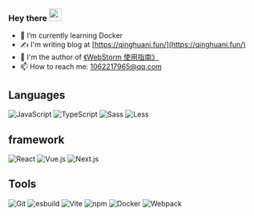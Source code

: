 ### Hey there <img src="https://media.giphy.com/media/hvRJCLFzcasrR4ia7z/giphy.gif" width="25px">
- 🌱 I’m currently learning Docker
- ✍️  I'm writing blog at [https://qinghuani.fun/](https://qinghuani.fun/)
- 📖 I'm the author of [《WebStorm 使用指南》](https://qinghuani.fun/webstorm-guide/)
- 📫 How to reach me: 1062217965@qq.com

## Languages

![JavaScript](https://img.shields.io/badge/JavaScript-F7DF1E?style=flat-square&logo=JavaScript&logoColor=ffffff)
![TypeScript](https://img.shields.io/badge/-TypeScript-337ab7?style=flat-square&logo=typescript&logoColor=ffffff)
![Sass](https://img.shields.io/badge/-Sass-bf4080?style=flat-square&logo=sass&logoColor=white)
![Less](https://img.shields.io/badge/-Less-1d365d?style=flat-square&logo=less&logoColor=white)

## framework
![React](https://img.shields.io/badge/-React-333333?style=flat-square&logo=react&logoColor=white)
![Vue.js](https://img.shields.io/badge/-Vue.js-4FC08D?style=flat-square&logo=Vue.js&logoColor=ffffff)
![Next.js](https://img.shields.io/badge/-Next.js-000?style=flat-square&logo=next.js&logoColor=white)

## Tools
![Git](https://img.shields.io/badge/-Git-f05032?style=flat-square&logo=git&logoColor=white)
![esbuild](https://img.shields.io/badge/-esbuild-FFCF00?style=flat-square&logo=esbuild&logoColor=white)
![Vite](https://img.shields.io/badge/-Vite-646cff?style=flat-square&logo=vite&logoColor=white)
![npm](https://img.shields.io/badge/-NPM-CB3837?style=flat-square&logo=npm&logoColor=white)
![Docker](https://img.shields.io/badge/Docker-2496ED?style=flat-square&logo=docker&logoColor=ffffff)
![Webpack](https://img.shields.io/badge/-Webpack-8DD6F9?style=flat-square&logo=webpack&logoColor=ffffff)


